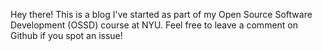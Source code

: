 Hey there! This is a blog I've started as part of my Open Source Software Development (OSSD) course at NYU. Feel free to leave a comment on Github if you spot an issue!

